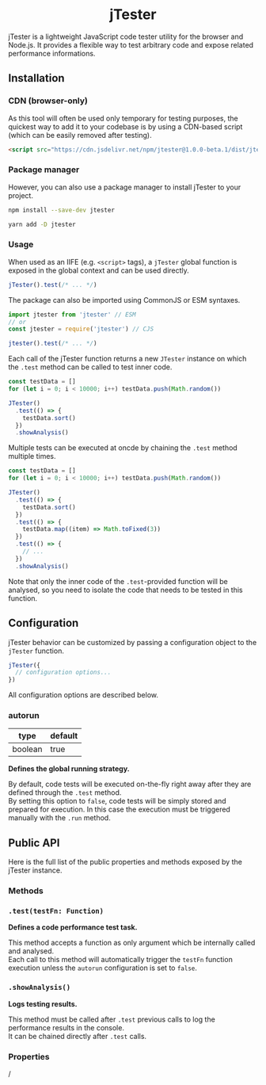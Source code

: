 # <div align="center">jTester</div>

jTester is a lightweight JavaScript code tester utility for the browser and Node.js. It provides a flexible way to test arbitrary code and expose related performance informations.

## Installation

### CDN (browser-only)

As this tool will often be used only temporary for testing purposes, the quickest way to add it to your codebase is by using a CDN-based script (which can be easily removed after testing).

```html
<script src="https://cdn.jsdelivr.net/npm/jtester@1.0.0-beta.1/dist/jtester.min.js"></script>
```

### Package manager

However, you can also use a package manager to install jTester to your project.

```sh
npm install --save-dev jtester
```
```sh
yarn add -D jtester
```

### Usage

When used as an IIFE (e.g. `<script>` tags), a `jTester` global function is exposed in the global context and can be used directly.

```js
jTester().test(/* ... */)
```

The package can also be imported using CommonJS or ESM syntaxes.

```js
import jtester from 'jtester' // ESM
// or
const jtester = require('jtester') // CJS

jtester().test(/* ... */)
```

Each call of the jTester function returns a new `JTester` instance on which the `.test` method can be called to test inner code.

```js
const testData = []
for (let i = 0; i < 10000; i++) testData.push(Math.random())

JTester()
  .test(() => {
    testData.sort()
  })
  .showAnalysis()
```

Multiple tests can be executed at oncde by chaining the `.test` method multiple times.

```js
const testData = []
for (let i = 0; i < 10000; i++) testData.push(Math.random())

JTester()
  .test(() => {
    testData.sort()
  })
  .test(() => {
    testData.map((item) => Math.toFixed(3))
  })
  .test(() => {
    // ...
  })
  .showAnalysis()
```

Note that only the inner code of the `.test`-provided function will be analysed, so you need to isolate the code that needs to be tested in this function.

## Configuration

jTester behavior can be customized by passing a configuration object to the `jTester` function.

```js
jTester({
  // configuration options...
})
```

All configuration options are described below.

### autorun

| type    | default |
|---------|---------|
| boolean | true    |

**Defines the global running strategy.**

By default, code tests will be executed on-the-fly right away after they are defined through the `.test` method.  
By setting this option to `false`, code tests will be simply stored and prepared for execution. In this case the execution must be triggered manually with the `.run` method.

## Public API

Here is the full list of the public properties and methods exposed by the jTester instance.

### Methods

### `.test(testFn: Function)`

**Defines a code performance test task.**

This method accepts a function as only argument which be internally called and analysed.  
Each call to this method will automatically trigger the `testFn` function execution unless the `autorun` configuration is set to `false`.

### `.showAnalysis()`

**Logs testing results.**

This method must be called after `.test` previous calls to log the performance results in the console.  
It can be chained directly after `.test` calls.

### Properties

/
